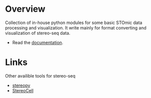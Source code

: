 # Overview
Collection of in-house python modules for some basic STOmic data processing and visualization. It write mainly for format converting and visualization of stereo-seq data.

- Read the [documentation](https://spacipy.readthedocs.io).

# Links
Other availible tools for stereo-seq
- [stereopy](https://github.com/BGIResearch/stereopy)
- [StereoCell](https://github.com/BGIResearch/StereoCell)
